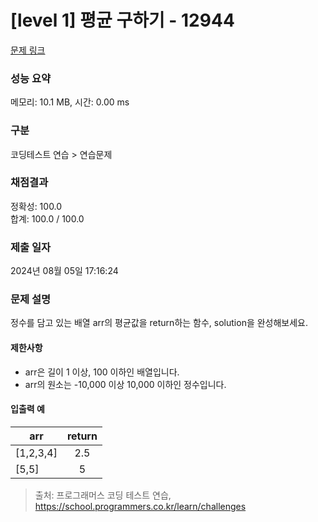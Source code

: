 # [level 1] 평균 구하기 - 12944 

[문제 링크](https://school.programmers.co.kr/learn/courses/30/lessons/12944) 

### 성능 요약

메모리: 10.1 MB, 시간: 0.00 ms

### 구분

코딩테스트 연습 > 연습문제

### 채점결과

정확성: 100.0<br/>합계: 100.0 / 100.0

### 제출 일자

2024년 08월 05일 17:16:24

### 문제 설명

<p style="user-select: auto !important;">정수를 담고 있는 배열 arr의 평균값을 return하는 함수, solution을 완성해보세요.</p>

<h4 style="user-select: auto !important;">제한사항</h4>

<ul style="user-select: auto !important;">
<li style="user-select: auto !important;">arr은 길이 1 이상, 100 이하인 배열입니다.</li>
<li style="user-select: auto !important;">arr의 원소는  -10,000 이상 10,000 이하인 정수입니다.</li>
</ul>

<h4 style="user-select: auto !important;">입출력 예</h4>
<table class="table" style="user-select: auto !important;">
        <thead style="user-select: auto !important;"><tr style="user-select: auto !important;">
<th style="user-select: auto !important;">arr</th>
<th style="text-align: center; user-select: auto !important;">return</th>
</tr>
</thead>
        <tbody style="user-select: auto !important;"><tr style="user-select: auto !important;">
<td style="user-select: auto !important;">[1,2,3,4]</td>
<td style="text-align: center; user-select: auto !important;">2.5</td>
</tr>
<tr style="user-select: auto !important;">
<td style="user-select: auto !important;">[5,5]</td>
<td style="text-align: center; user-select: auto !important;">5</td>
</tr>
</tbody>
      </table>

> 출처: 프로그래머스 코딩 테스트 연습, https://school.programmers.co.kr/learn/challenges